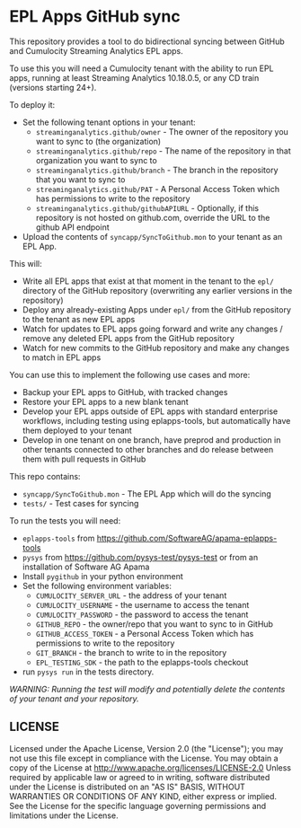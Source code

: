 EPL Apps GitHub sync
====================

This repository provides a tool to do bidirectional syncing between GitHub and Cumulocity Streaming Analytics EPL apps.

To use this you will need a Cumulocity tenant with the ability to run EPL apps, running at least Streaming Analytics 10.18.0.5, or any CD train (versions starting 24+).

To deploy it:

- Set the following tenant options in your tenant:
	- `streaminganalytics.github/owner` - The owner of the repository you want to sync to (the organization)
	- `streaminganalytics.github/repo` - The name of the repository in that organization you want to sync to
	- `streaminganalytics.github/branch` - The branch in the repository that you want to sync to
	- `streaminganalytics.github/PAT` - A Personal Access Token which has permissions to write to the repository
	- `streaminganalytics.github/githubAPIURL` - Optionally, if this repository is not hosted on github.com, override the URL to the github API endpoint
- Upload the contents of `syncapp/SyncToGithub.mon` to your tenant as an EPL App.

This will:

- Write all EPL apps that exist at that moment in the tenant to the `epl/` directory of the GitHub repository (overwriting any earlier versions in the repository)
- Deploy any already-existing Apps under `epl/` from the GitHub repository to the tenant as new EPL apps
- Watch for updates to EPL apps going forward and write any changes / remove any deleted EPL apps from the GitHub repository
- Watch for new commits to the GitHub repository and make any changes to match in EPL apps

You can use this to implement the following use cases and more:

- Backup your EPL apps to GitHub, with tracked changes
- Restore your EPL apps to a new blank tenant
- Develop your EPL apps outside of EPL apps with standard enterprise workflows, including testing using eplapps-tools, but automatically have them deployed to your tenant
- Develop in one tenant on one branch, have preprod and production in other tenants connected to other branches and do release between them with pull requests in GitHub 

This repo contains:

- `syncapp/SyncToGithub.mon` - The EPL App which will do the syncing
- `tests/` - Test cases for syncing

To run the tests you will need:

- `eplapps-tools` from https://github.com/SoftwareAG/apama-eplapps-tools
- `pysys` from https://github.com/pysys-test/pysys-test or from an installation of Software AG Apama
- Install `pygithub` in your python environment
- Set the following environment variables:
	- `CUMULOCITY_SERVER_URL` - the address of your tenant
	- `CUMULOCITY_USERNAME` - the username to access the tenant
	- `CUMULOCITY_PASSWORD` - the password to access the tenant
	- `GITHUB_REPO` - the owner/repo that you want to sync to in GitHub
	- `GITHUB_ACCESS_TOKEN` - a Personal Access Token which has permissions to write to the repository
	- `GIT_BRANCH` - the branch to write to in the repository
	- `EPL_TESTING_SDK` - the path to the eplapps-tools checkout
- run `pysys run` in the tests directory.

*WARNING: Running the test will modify and potentially delete the contents of your tenant and your repository.*

LICENSE
-------

Licensed under the Apache License, Version 2.0 (the "License"); you may not use this 
file except in compliance with the License. You may obtain a copy of the License at
http://www.apache.org/licenses/LICENSE-2.0
Unless required by applicable law or agreed to in writing, software distributed under the
License is distributed on an "AS IS" BASIS, WITHOUT WARRANTIES OR CONDITIONS OF ANY KIND, 
either express or implied. 
See the License for the specific language governing permissions and limitations under the License.
